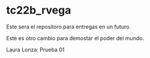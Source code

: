 # tc22b_rvega

Este sera el repositoro para entregas en un futuro.

Este es otro cambio para demostar el poder del mundo.

Laura Lonza: Prueba 01
